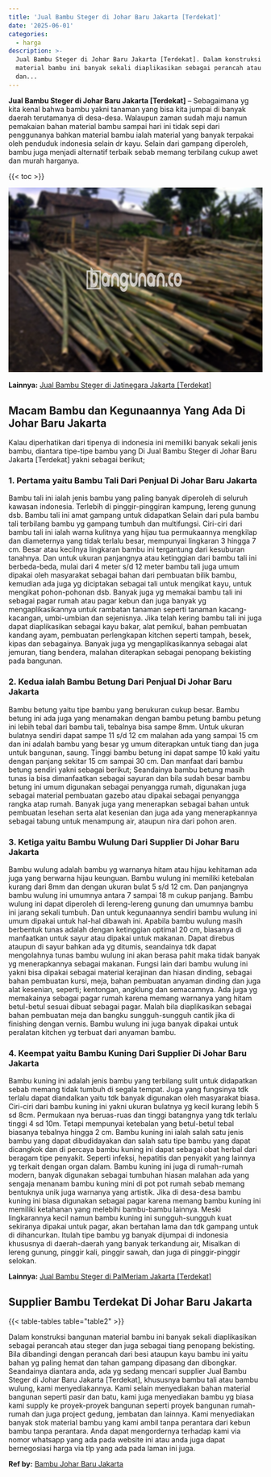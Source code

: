 ```yaml
---
title: 'Jual Bambu Steger di Johar Baru Jakarta [Terdekat]'
date: '2025-06-01'
categories:
  - harga
description: >-
  Jual Bambu Steger di Johar Baru Jakarta [Terdekat]. Dalam konstruksi bangunan
  material bambu ini banyak sekali diaplikasikan sebagai perancah atau steger
  dan...
---
```


**Jual Bambu Steger di Johar Baru Jakarta \[Terdekat\]** – Sebagaimana yg kita kenal bahwa bambu yakni tanaman yang bisa kita jumpai di banyak daerah terutamanya di desa-desa. Walaupun zaman sudah maju namun pemakaian bahan material bambu sampai hari ini tidak sepi dari penggunanya bahkan material bambu ialah material yang banyak terpakai oleh penduduk indonesia selain dr kayu. Selain dari gampang diperoleh, bambu juga menjadi alternatif terbaik sebab memang terbilang cukup awet dan murah harganya.

{{< toc >}}

![Jual Bambu Steger di Johar Baru Jakarta [Terdekat]](/images/jual-bambu-tali-06.png)

**Lainnya:** [Jual Bambu Steger di Jatinegara Jakarta \[Terdekat\]](https://bambu.bangunan.co/jual-bambu-steger-di-jatinegara-jakarta-terdekat/)

## Macam Bambu dan Kegunaannya Yang Ada Di Johar Baru Jakarta

Kalau diperhatikan dari tipenya di indonesia ini memiliki banyak sekali jenis bambu, diantara tipe-tipe bambu yang Di Jual Bambu Steger di Johar Baru Jakarta \[Terdekat\] yakni sebagai berikut;

### 1\. Pertama yaitu Bambu Tali Dari Penjual Di Johar Baru Jakarta

Bambu tali ini ialah jenis bambu yang paling banyak diperoleh di seluruh kawasan indonesia. Terlebih di pinggir-pinggiran kampung, lereng gunung dsb. Bambu tali ini amat gampang untuk didapatkan Selain dari pula bambu tali terbilang bambu yg gampang tumbuh dan multifungsi. Ciri-ciri dari bambu tali ini ialah warna kulitnya yang hijau tua permukaannya mengkilap dan diameternya yang tidak terlalu besar, mempunyai lingkaran 3 hingga 7 cm. Besar atau kecilnya lingkaran bambu ini tergantung dari kesuburan tanahnya. Dan untuk ukuran panjangnya atau ketinggian dari bambu tali ini berbeda-beda, mulai dari 4 meter s/d 12 meter bambu tali juga umum dipakai oleh masyarakat sebagai bahan dari pembuatan bilik bambu, kemudian ada juga yg diciptakan sebagai tali untuk mengikat kayu, untuk mengikat pohon-pohonan dsb. Banyak juga yg memakai bambu tali ini sebagai pagar rumah atau pagar kebun dan juga banyak yg mengaplikasikannya untuk rambatan tanaman seperti tanaman kacang-kacangan, umbi-umbian dan sejenisnya. Jika telah kering bambu tali ini juga dapat diaplikasikan sebagai kayu bakar, alat pemikul, bahan pembuatan kandang ayam, pembuatan perlengkapan kitchen seperti tampah, besek, kipas dan sebagainya. Banyak juga yg mengaplikasikannya sebagai alat jemuran, tiang bendera, malahan diterapkan sebagai penopang bekisting pada bangunan.

### 2\. Kedua ialah Bambu Betung Dari Penjual Di Johar Baru Jakarta

Bambu betung yaitu tipe bambu yang berukuran cukup besar. Bambu betung ini ada juga yang menamakan dengan bambu petung bambu petung ini lebih tebal dari bambu tali, tebalnya bisa sampe 8mm. Untuk ukuran bulatnya sendiri dapat sampe 11 s/d 12 cm malahan ada yang sampai 15 cm dan ini adalah bambu yang besar yg umum diterapkan untuk tiang dan juga untuk bangunan, saung. Tinggi bambu betung ini dapat sampe 10 kaki yaitu dengan panjang sekitar 15 cm sampai 30 cm. Dan manfaat dari bambu betung sendiri yakni sebagai berikut; Seandainya bambu betung masih tunas ia bisa dimanfaatkan sebagai sayuran dan bila sudah besar bambu betung ini umum digunakan sebagai penyangga rumah, digunakan juga sebagai material pembuatan gazebo atau dipakai sebagai penyangga rangka atap rumah. Banyak juga yang menerapkan sebagai bahan untuk pembuatan lesehan serta alat kesenian dan juga ada yang menerapkannya sebagai tabung untuk menampung air, ataupun nira dari pohon aren.

### 3\. Ketiga yaitu Bambu Wulung Dari Supplier Di Johar Baru Jakarta

Bambu wulung adalah bambu yg warnanya hitam atau hijau kehitaman ada juga yang berwarna hijau keunguan. Bambu wulung ini memiliki ketebalan kurang dari 8mm dan dengan ukuran bulat 5 s/d 12 cm. Dan panjangnya bambu wulung ini umumnya antara 7 sampai 18 m cukup panjang. Bambu wulung ini dapat diperoleh di lereng-lereng gunung dan umumnya bambu ini jarang sekali tumbuh. Dan untuk kegunaannya sendiri bambu wulung ini umum dipakai untuk hal-hal dibawah ini. Apabila bambu wulung masih berbentuk tunas adalah dengan ketinggian optimal 20 cm, biasanya di manfaatkan untuk sayur atau dipakai untuk makanan. Dapat direbus ataupun di sayur bahkan ada yg ditumis, seandainya tdk dapat mengolahnya tunas bambu wulung ini akan berasa pahit maka tidak banyak yg menerapkannya sebagai makanan. Fungsi lain dari bambu wulung ini yakni bisa dipakai sebagai material kerajinan dan hiasan dinding, sebagai bahan pembuatan kursi, meja, bahan pembuatan anyaman dinding dan juga alat kesenian, seperti; kentongan, angklung dan semacamnya. Ada juga yg memakainya sebagai pagar rumah karena memang warnanya yang hitam betul-betul sesuai dibuat sebagai pagar. Malah bila diaplikasikan sebagai bahan pembuatan meja dan bangku sungguh-sungguh cantik jika di finishing dengan vernis. Bambu wulung ini juga banyak dipakai untuk peralatan kitchen yg terbuat dari anyaman bambu.

### 4\. Keempat yaitu Bambu Kuning Dari Supplier Di Johar Baru Jakarta

Bambu kuning ini adalah jenis bambu yang terbilang sulit untuk didapatkan sebab memang tidak tumbuh di segala tempat. Juga yang fungsinya tdk terlalu dapat diandalkan yaitu tdk banyak digunakan oleh masyarakat biasa. Ciri-ciri dari bambu kuning ini yakni ukuran bulatnya yg kecil kurang lebih 5 sd 8cm. Permukaan nya beruas-ruas dan tinggi batangnya yang tdk terlalu tinggi 4 sd 10m. Tetapi mempunyai ketebalan yang betul-betul tebal biasanya tebalnya hingga 2 cm. Bambu kuning ini ialah salah satu jenis bambu yang dapat dibudidayakan dan salah satu tipe bambu yang dapat dicangkok dan di percaya bambu kuning ini dapat sebagai obat herbal dari beragam tipe penyakit. Seperti infeksi, hepatitis dan penyakit yang lainnya yg terkait dengan organ dalam. Bambu kuning ini juga di rumah-rumah modern, banyak digunakan sebagai tumbuhan hiasan malahan ada yang sengaja menanam bambu kuning mini di pot pot rumah sebab memang bentuknya unik juga warnanya yang artistik. Jika di desa-desa bambu kuning ini biasa digunakan sebagai pagar karena memang bambu kuning ini memiliki ketahanan yang melebihi bambu-bambu lainnya. Meski lingkarannya kecil namun bambu kuning ini sungguh-sungguh kuat sekiranya dipakai untuk pagar, akan bertahan lama dan tdk gampang untuk di dihancurkan. Itulah tipe bambu yg banyak dijumpai di indonesia khususnya di daerah-daerah yang banyak terkandung air, Misalkan di lereng gunung, pinggir kali, pinggir sawah, dan juga di pinggir-pinggir selokan.

**Lainnya:** [Jual Bambu Steger di PalMeriam Jakarta \[Terdekat\]](https://bambu.bangunan.co/jual-bambu-steger-di-palmeriam-jakarta-terdekat/)

## Supplier Bambu Terdekat Di Johar Baru Jakarta

{{< table-tables table="table2" >}}

Dalam konstruksi bangunan material bambu ini banyak sekali diaplikasikan sebagai perancah atau steger dan juga sebagai tiang penopang bekisting. Bila dibandingi dengan perancah dari besi ataupun kayu bambu ini yaitu bahan yg paling hemat dan tahan gampang dipasang dan dibongkar. Seandainya diantara anda, ada yg sedang mencari supplier Jual Bambu Steger di Johar Baru Jakarta \[Terdekat\], khususnya bambu tali atau bambu wulung, kami menyediakannya. Kami selain menyediakan bahan material bangunan seperti pasir dan batu, kami juga menyediakan bambu yg biasa kami supply ke proyek-proyek bangunan seperti proyek bangunan rumah-rumah dan juga project gedung, jembatan dan lainnya. Kami menyediakan banyak stok material bambu yang kami ambil tanpa perantara dari kebun bambu tanpa perantara. Anda dapat mengordernya terhadap kami via nomor whatsapp yang ada pada website ini atau anda juga dapat bernegosiasi harga via tlp yang ada pada laman ini juga.

**Ref by:** [Bambu Johar Baru Jakarta](https://id.wikipedia.org/wiki/Bambu)
